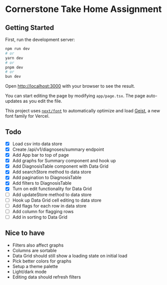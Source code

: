 # Cornerstone Take Home Assignment

## Getting Started

First, run the development server:

```bash
npm run dev
# or
yarn dev
# or
pnpm dev
# or
bun dev
```

Open [http://localhost:3000](http://localhost:3000) with your browser to see the result.

You can start editing the page by modifying `app/page.tsx`. The page auto-updates as you edit the file.

This project uses [`next/font`](https://nextjs.org/docs/app/building-your-application/optimizing/fonts) to automatically optimize and load [Geist](https://vercel.com/font), a new font family for Vercel.

## Todo

- [x] Load csv into data store
- [x] Create /api/v1/diagnoses/summary endpoint
- [x] Add App bar to top of page
- [x] Add graphs for Summary component and hook up
- [x] Add DiagnosisTable component with Data Grid
- [x] Add searchStore method to data store
- [x] Add pagination to DiagnosisTable
- [x] Add filters to DiagnosisTable
- [x] Turn on edit functionality for Data Grid
- [ ] Add updateStore method to data store
- [ ] Hook up Data Grid cell editing to data store
- [ ] Add flags for each row in data store
- [ ] Add column for flagging rows
- [ ] Add in sorting to Data Grid

## Nice to have

- Filters also affect graphs
- Columns are sortable
- Data Grid should still show a loading state on initial load
- Pick better colors for graphs
- Setup a theme palette
- Light/dark mode
- Editing data should refresh filters
